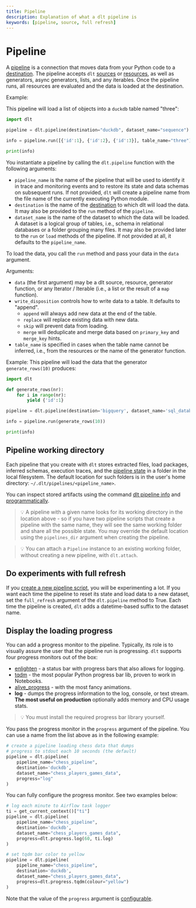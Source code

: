 ```yaml
---
title: Pipeline
description: Explanation of what a dlt pipeline is
keywords: [pipeline, source, full refresh]
---
```


# Pipeline

A [pipeline](glossary.md#pipeline) is a connection that moves data from your Python code to a
[destination](glossary.md#destination). The pipeline accepts `dlt` [sources](source.md) or
[resources](resource.md), as well as generators, async generators, lists, and any iterables.
Once the pipeline runs, all resources are evaluated and the data is loaded at the destination.

Example:

This pipeline will load a list of objects into a `duckdb` table named "three":

```python
import dlt

pipeline = dlt.pipeline(destination="duckdb", dataset_name="sequence")

info = pipeline.run([{'id':1}, {'id':2}, {'id':3}], table_name="three")

print(info)
```

You instantiate a pipeline by calling the `dlt.pipeline` function with the following arguments:

- `pipeline_name` is the name of the pipeline that will be used to identify it in trace and monitoring
  events and to restore its state and data schemas on subsequent runs. If not provided, `dlt` will
  create a pipeline name from the file name of the currently executing Python module.
- `destination` is the name of the [destination](../dlt-ecosystem/destinations) to which dlt
  will load the data. It may also be provided to the `run` method of the `pipeline`.
- `dataset_name` is the name of the dataset to which the data will be loaded. A dataset is a logical
  group of tables, i.e., schema in relational databases or a folder grouping many files. It may also be
  provided later to the `run` or `load` methods of the pipeline. If not provided at all, it
  defaults to the `pipeline_name`.

To load the data, you call the `run` method and pass your data in the `data` argument.

Arguments:

- `data` (the first argument) may be a dlt source, resource, generator function, or any Iterator /
  Iterable (i.e., a list or the result of a `map` function).
- `write_disposition` controls how to write data to a table. It defaults to "append".
  - `append` will always add new data at the end of the table.
  - `replace` will replace existing data with new data.
  - `skip` will prevent data from loading.
  - `merge` will deduplicate and merge data based on `primary_key` and `merge_key` hints.
- `table_name` is specified in cases when the table name cannot be inferred, i.e., from the resources or the name
  of the generator function.

Example: This pipeline will load the data that the generator `generate_rows(10)` produces:

```python
import dlt

def generate_rows(nr):
    for i in range(nr):
        yield {'id':1}

pipeline = dlt.pipeline(destination='bigquery', dataset_name='sql_database_data')

info = pipeline.run(generate_rows(10))

print(info)
```

## Pipeline working directory

Each pipeline that you create with `dlt` stores extracted files, load packages, inferred schemas,
execution traces, and the [pipeline state](state.md) in a folder in the local filesystem. The default
location for such folders is in the user's home directory: `~/.dlt/pipelines/<pipeline_name>`.

You can inspect stored artifacts using the command
[dlt pipeline info](../reference/command-line-interface.md#dlt-pipeline) and
[programmatically](../walkthroughs/run-a-pipeline.md#4-inspect-a-load-process).

> 💡 A pipeline with a given name looks for its working directory in the location above - so if you have two
> pipeline scripts that create a pipeline with the same name, they will see the same working folder
> and share all the possible state. You may override the default location using the `pipelines_dir`
> argument when creating the pipeline.

> 💡 You can attach a `Pipeline` instance to an existing working folder, without creating a new
> pipeline, with `dlt.attach`.

## Do experiments with full refresh

If you [create a new pipeline script](../walkthroughs/create-a-pipeline.md), you will be
experimenting a lot. If you want each time the pipeline to reset its state and load data to a
new dataset, set the `full_refresh` argument of the `dlt.pipeline` method to True. Each time the
pipeline is created, `dlt` adds a datetime-based suffix to the dataset name.

## Display the loading progress

You can add a progress monitor to the pipeline. Typically, its role is to visually assure the user that
the pipeline run is progressing. `dlt` supports four progress monitors out of the box:

- [enlighten](https://github.com/Rockhopper-Technologies/enlighten) - a status bar with progress
  bars that also allows for logging.
- [tqdm](https://github.com/tqdm/tqdm) - the most popular Python progress bar lib, proven to work in
  Notebooks.
- [alive_progress](https://github.com/rsalmei/alive-progress) - with the most fancy animations.
- **log** - dumps the progress information to the log, console, or text stream. **The most useful on
  production** optionally adds memory and CPU usage stats.

> 💡 You must install the required progress bar library yourself.

You pass the progress monitor in the `progress` argument of the pipeline. You can use a name from the
list above as in the following example:

```python
# create a pipeline loading chess data that dumps
# progress to stdout each 10 seconds (the default)
pipeline = dlt.pipeline(
    pipeline_name="chess_pipeline",
    destination='duckdb',
    dataset_name="chess_players_games_data",
    progress="log"
)
```

You can fully configure the progress monitor. See two examples below:

```python
# log each minute to Airflow task logger
ti = get_current_context()["ti"]
pipeline = dlt.pipeline(
    pipeline_name="chess_pipeline",
    destination='duckdb',
    dataset_name="chess_players_games_data",
    progress=dlt.progress.log(60, ti.log)
)
```

```python
# set tqdm bar color to yellow
pipeline = dlt.pipeline(
    pipeline_name="chess_pipeline",
    destination='duckdb',
    dataset_name="chess_players_games_data",
    progress=dlt.progress.tqdm(colour="yellow")
)
```

Note that the value of the `progress` argument is
[configurable](../walkthroughs/run-a-pipeline.md#2-see-the-progress-during-loading).

